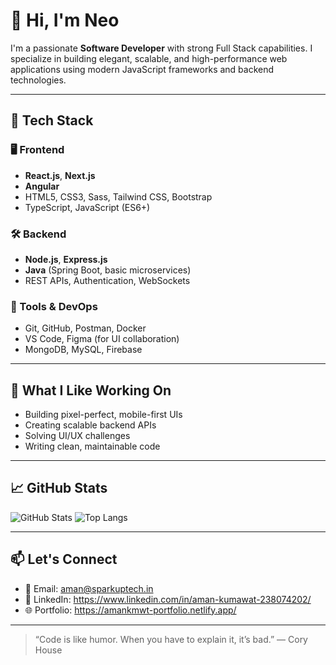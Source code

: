 # 👋 Hi, I'm Neo

I'm a passionate **Software Developer** with strong Full Stack capabilities. I specialize in building elegant, scalable, and high-performance web applications using modern JavaScript frameworks and backend technologies.

---

## 🚀 Tech Stack

### 🖥️ Frontend
- **React.js**, **Next.js**
- **Angular**
- HTML5, CSS3, Sass, Tailwind CSS, Bootstrap
- TypeScript, JavaScript (ES6+)

### 🛠 Backend
- **Node.js**, **Express.js**
- **Java** (Spring Boot, basic microservices)
- REST APIs, Authentication, WebSockets

### 🧰 Tools & DevOps
- Git, GitHub, Postman, Docker
- VS Code, Figma (for UI collaboration)
- MongoDB, MySQL, Firebase

---

## 🧩 What I Like Working On
- Building pixel-perfect, mobile-first UIs
- Creating scalable backend APIs
- Solving UI/UX challenges
- Writing clean, maintainable code

---

## 📈 GitHub Stats

![GitHub Stats](https://github-readme-stats.vercel.app/api?username=aman-sparkup&show_icons=true&theme=tokyonight)
![Top Langs](https://github-readme-stats.vercel.app/api/top-langs/?username=aman-sparkup&layout=compact&theme=tokyonight)

---

## 📫 Let's Connect
- 📧 Email: aman@sparkuptech.in
- 💼 LinkedIn: https://www.linkedin.com/in/aman-kumawat-238074202/
- 🌐 Portfolio:  https://amankmwt-portfolio.netlify.app/

---

> “Code is like humor. When you have to explain it, it’s bad.” — Cory House
